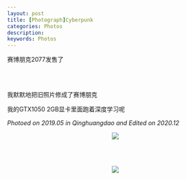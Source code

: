 ```yaml
---
layout: post
title: [Photograph]Cyberpunk
categories: Photos
description: 
keywords: Photos
---
```

赛博朋克2077发售了

<br/><br />

我默默地把旧照片修成了赛博朋克

我的GTX1050 2GB显卡里面跑着深度学习呢

*Photoed on 2019.05 in Qinghuangdao and Edited on 2020.12*
<div align="center">
   <img src="https://ruifmaxx.github.io/images/qinghuangdao/A.jpg" style="zoom:100%" />

   <br/><br />

   <img src="https://ruifmaxx.github.io/images/qinghuangdao/B.jpg" style="zoom:100%" />
</div>





